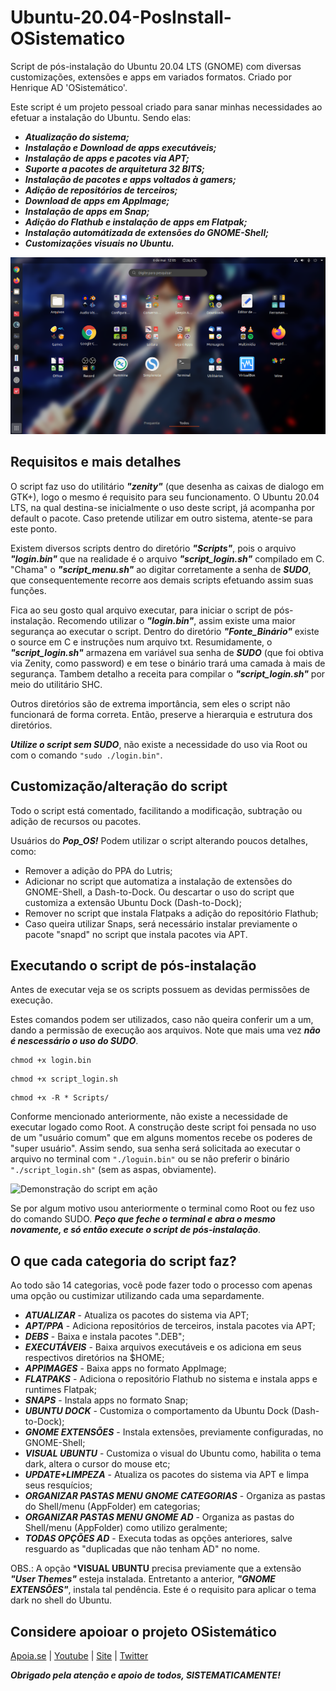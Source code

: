 # Ubuntu-20.04-PosInstall-OSistematico
Script de pós-instalação do Ubuntu 20.04 LTS (GNOME) com diversas customizações, extensões e apps em variados formatos. Criado  por Henrique AD 'OSistemático'.



Este script é um projeto pessoal criado para sanar minhas necessidades ao efetuar a instalação do Ubuntu. Sendo elas:

* ***Atualização do sistema;***
* ***Instalação e Download de apps executáveis;***
* ***Instalação de apps e pacotes via APT;***
* ***Suporte a pacotes de arquitetura 32 BITS;***
* ***Instalação de pacotes e apps voltados à gamers;***
* ***Adição de repositórios de terceiros;***
* ***Download de apps em AppImage;***
* ***Instalação de apps em Snap;***
* ***Adição do Flathub e instalação de apps em Flatpak;***
* ***Instalação automátizada de extensões do GNOME-Shell;***
* ***Customizações visuais no Ubuntu.***

![Ubuntu 20.04 LTS com GNOME-Shell personalizado](https://github.com/HenriqueAD7/Ubuntu-20.04-PosInstall-OSistematico/blob/master/Imagens_Apresenta%C3%A7%C3%A3o/imagem_GNOME_Shell.png)



## Requisitos e mais detalhes

O script faz uso do utilitário ***"zenity"*** (que desenha as caixas de dialogo em GTK+), logo o mesmo é requisito para seu funcionamento. O Ubuntu 20.04 LTS, na qual destina-se inicialmente o uso deste script, já acompanha por default o pacote. Caso pretende utilizar em outro sistema, atente-se para este ponto.

Existem diversos scripts dentro do diretório ***"Scripts"***, pois o arquivo ***"login.bin"*** que na realidade é o arquivo ***"script_login.sh"*** compilado em C. "Chama" o ***"script_menu.sh"*** ao digitar corretamente a senha de ***SUDO***, que consequentemente recorre aos demais scripts efetuando assim suas funções.

Fica ao seu gosto qual arquivo executar, para iniciar o script de pós-instalação. Recomendo utilizar o ***"login.bin"***, assim existe uma maior segurança ao executar o script. Dentro do diretório ***"Fonte_Binário"*** existe o source em C e instruções num arquivo txt. Resumidamente, o ***"script_login.sh"*** armazena em variável sua senha de ***SUDO*** (que foi obtiva via Zenity, como password) e em tese o binário trará uma camada à mais de segurança. Tambem detalho a receita para compilar o ***"script_login.sh"*** por meio do utilitário SHC.

Outros diretórios são de extrema importância, sem eles o script não funcionará de forma correta. Então, preserve a hierarquia e estrutura dos diretórios.

***Utilize o script sem SUDO***, não existe a necessidade do uso via Root ou com o comando ```"sudo ./login.bin"```. 



## Customização/alteração do script

Todo o script está comentado, facilitando a modificação, subtração ou adição de recursos ou pacotes.

Usuários do ***Pop_OS!*** Podem utilizar o script alterando poucos detalhes, como:
* Remover a adição do PPA do Lutris;
* Adicionar no script que automatiza a instalação de extensões do GNOME-Shell, a Dash-to-Dock. Ou descartar o uso do script que customiza a extensão Ubuntu Dock (Dash-to-Dock);
* Remover no script que instala Flatpaks a adição do repositório Flathub;
* Caso queira utilizar Snaps, será necessário instalar previamente o pacote "snapd" no script que instala pacotes via APT.



## Executando o script de pós-instalação

Antes de executar veja se os scripts possuem as devidas permissões de execução. 

Estes comandos podem ser utilizados, caso não queira conferir um a um, dando a permissão de execução aos arquivos. Note que mais uma vez ***não é nescessário o uso do SUDO***.

```
chmod +x login.bin
```
```
chmod +x script_login.sh
```
```
chmod +x -R * Scripts/
```

Conforme mencionado anteriormente, não existe a necessidade de executar logado como Root. A construção deste script foi pensada no uso de um "usuário comum" que em alguns momentos recebe os poderes de "super usuário". Assim sendo, sua senha será solicitada ao executar o arquivo no terminal com ```"./loguin.bin"``` ou se não preferir o binário ```"./script_login.sh"``` (sem as aspas, obviamente).

![Demonstração do script em ação](https://github.com/HenriqueAD7/Ubuntu-20.04-PosInstall-OSistematico/blob/master/Imagens_Apresenta%C3%A7%C3%A3o/imagem_apresenta%C3%A7%C3%A3o.gif)

Se por algum motivo usou anteriormente o terminal como Root ou fez uso do comando SUDO. ***Peço que feche o terminal e abra o mesmo novamente, e só então execute o script de pós-instalação***.



## O que cada categoria do script faz?

Ao todo são 14 categorias, você pode fazer todo o processo com apenas uma opção ou custimizar utilizando cada uma separdamente.

* ***ATUALIZAR***      - Atualiza os pacotes do sistema via APT;
* ***APT/PPA***        - Adiciona repositórios de terceiros, instala pacotes via APT;
* ***DEBS***           - Baixa e instala pacotes ".DEB";
* ***EXECUTÁVEIS***    - Baixa arquivos executáveis e os adiciona em seus respectivos diretórios na $HOME;
* ***APPIMAGES***      - Baixa apps no formato AppImage;
* ***FLATPAKS***       - Adiciona o repositório Flathub no sistema e instala apps e runtimes Flatpak;
* ***SNAPS***          - Instala apps no formato Snap;
* ***UBUNTU DOCK***    - Customiza o comportamento da Ubuntu Dock (Dash-to-Dock);
* ***GNOME EXTENSÕES*** - Instala extensões, previamente configuradas, no GNOME-Shell;
* ***VISUAL UBUNTU*** - Customiza o visual do Ubuntu como, habilita o tema dark, altera o cursor do mouse etc;
* ***UPDATE+LIMPEZA*** - Atualiza os pacotes do sistema via APT e limpa seus resquícios;
* ***ORGANIZAR PASTAS MENU GNOME CATEGORIAS*** - Organiza as pastas do Shell/menu (AppFolder) em categorias;
* ***ORGANIZAR PASTAS MENU GNOME AD*** - Organiza as pastas do Shell/menu (AppFolder) como utilizo geralmente;
* ***TODAS OPÇÕES AD*** - Executa todas as opções anteriores, salve resguardo as "duplicadas que não tenham AD" no nome.

OBS.: A opção ***VISUAL UBUNTU** precisa previamente que a extensão ***"User Themes"*** esteja instalada. Entretanto a anterior, ***"GNOME EXTENSÕES"***, instala tal pendência. Este é o requisito para aplicar o tema dark no shell do Ubuntu.



## Considere apoioar o projeto OSistemático

[Apoia.se](https://apoia.se/osistematico) |
[Youtube](https://www.youtube.com/OSistematico) |
[Site](http://www.osistematico.com.br/) |
[Twitter](https://twitter.com/henriquead7)

***Obrigado pela atenção e apoio de todos, SISTEMATICAMENTE!***


